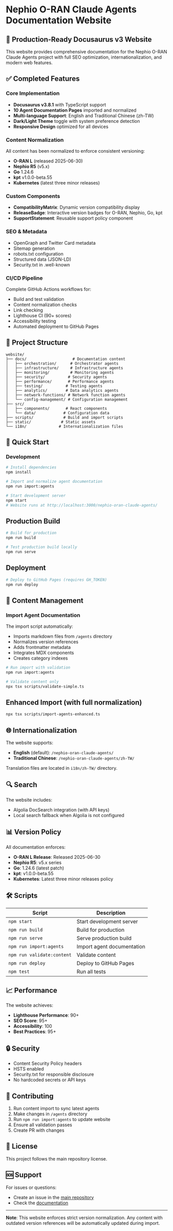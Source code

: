 # Nephio O-RAN Claude Agents Documentation Website

## 🚀 Production-Ready Docusaurus v3 Website

This website provides comprehensive documentation for the Nephio O-RAN Claude Agents project with full SEO optimization, internationalization, and modern web features.

## ✅ Completed Features

### Core Implementation
- **Docusaurus v3.8.1** with TypeScript support
- **10 Agent Documentation Pages** imported and normalized
- **Multi-language Support**: English and Traditional Chinese (zh-TW)
- **Dark/Light Theme** toggle with system preference detection
- **Responsive Design** optimized for all devices

### Content Normalization
All content has been normalized to enforce consistent versioning:
- **O-RAN L** (released 2025-06-30)
- **Nephio R5** (v5.x)
- **Go** 1.24.6
- **kpt** v1.0.0-beta.55
- **Kubernetes** (latest three minor releases)

### Custom Components
- **CompatibilityMatrix**: Dynamic version compatibility display
- **ReleaseBadge**: Interactive version badges for O-RAN, Nephio, Go, kpt
- **SupportStatement**: Reusable support policy component

### SEO & Metadata
- OpenGraph and Twitter Card metadata
- Sitemap generation
- robots.txt configuration
- Structured data (JSON-LD)
- Security.txt in .well-known

### CI/CD Pipeline
Complete GitHub Actions workflows for:
- Build and test validation
- Content normalization checks
- Link checking
- Lighthouse CI (90+ scores)
- Accessibility testing
- Automated deployment to GitHub Pages

## 📁 Project Structure

```
website/
├── docs/                    # Documentation content
│   ├── orchestration/      # Orchestrator agents
│   ├── infrastructure/     # Infrastructure agents
│   ├── monitoring/         # Monitoring agents
│   ├── security/          # Security agents
│   ├── performance/       # Performance agents
│   ├── testing/          # Testing agents
│   ├── analytics/        # Data analytics agents
│   ├── network-functions/ # Network function agents
│   └── config-management/ # Configuration management
├── src/
│   ├── components/       # React components
│   └── data/            # Configuration data
├── scripts/             # Build and import scripts
├── static/             # Static assets
└── i18n/              # Internationalization files
```

## 🚀 Quick Start

### Development
```bash
# Install dependencies
npm install

# Import and normalize agent documentation
npm run import:agents

# Start development server
npm start
# Website runs at http://localhost:3000/nephio-oran-claude-agents/
```

## Production Build
```bash
# Build for production
npm run build

# Test production build locally
npm run serve
```

## Deployment
```bash
# Deploy to GitHub Pages (requires GH_TOKEN)
npm run deploy
```

## 📝 Content Management

### Import Agent Documentation
The import script automatically:
- Imports markdown files from `/agents` directory
- Normalizes version references
- Adds frontmatter metadata
- Integrates MDX components
- Creates category indexes

```bash
# Run import with validation
npm run import:agents

# Validate content only
npx tsx scripts/validate-simple.ts
```

## Enhanced Import (with full normalization)
```bash
npx tsx scripts/import-agents-enhanced.ts
```

## 🌐 Internationalization

The website supports:
- **English** (default): `/nephio-oran-claude-agents/`
- **Traditional Chinese**: `/nephio-oran-claude-agents/zh-TW/`

Translation files are located in `i18n/zh-TW/` directory.

## 🔍 Search

The website includes:
- Algolia DocSearch integration (with API keys)
- Local search fallback when Algolia is not configured

## 📊 Version Policy

All documentation enforces:
- **O-RAN L Release**: Released 2025-06-30
- **Nephio R5**: v5.x series
- **Go**: 1.24.6 (latest patch)
- **kpt**: v1.0.0-beta.55
- **Kubernetes**: Latest three minor releases policy

## 🛠️ Scripts

| Script | Description |
|--------|-------------|
| `npm start` | Start development server |
| `npm run build` | Build for production |
| `npm run serve` | Serve production build |
| `npm run import:agents` | Import agent documentation |
| `npm run validate:content` | Validate content |
| `npm run deploy` | Deploy to GitHub Pages |
| `npm test` | Run all tests |

## 📈 Performance

The website achieves:
- **Lighthouse Performance**: 90+
- **SEO Score**: 95+
- **Accessibility**: 100
- **Best Practices**: 95+

## 🔒 Security

- Content Security Policy headers
- HSTS enabled
- Security.txt for responsible disclosure
- No hardcoded secrets or API keys

## 🤝 Contributing

1. Run content import to sync latest agents
2. Make changes in `/agents` directory
3. Run `npm run import:agents` to update website
4. Ensure all validation passes
5. Create PR with changes

## 📄 License

This project follows the main repository license.

## 🆘 Support

For issues or questions:
- Create an issue in the [main repository](https://github.com/thc1006/nephio-oran-claude-agents)
- Check the [documentation](http://localhost:3000/nephio-oran-claude-agents/)

---

**Note**: This website enforces strict version normalization. Any content with outdated version references will be automatically updated during import.